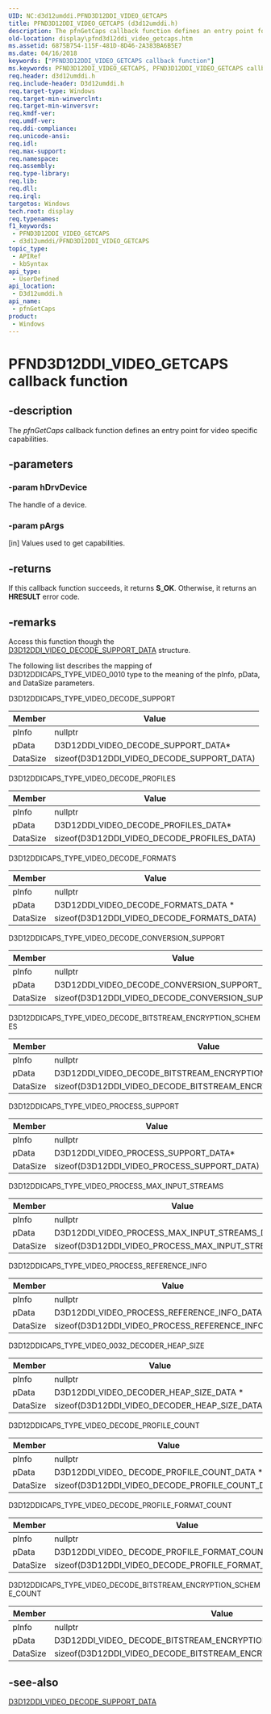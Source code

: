 ```yaml
---
UID: NC:d3d12umddi.PFND3D12DDI_VIDEO_GETCAPS
title: PFND3D12DDI_VIDEO_GETCAPS (d3d12umddi.h)
description: The pfnGetCaps callback function defines an entry point for video specific caps.
old-location: display\pfnd3d12ddi_video_getcaps.htm
ms.assetid: 6875B754-115F-481D-8D46-2A383BA6B5E7
ms.date: 04/16/2018
keywords: ["PFND3D12DDI_VIDEO_GETCAPS callback function"]
ms.keywords: PFND3D12DDI_VIDEO_GETCAPS, PFND3D12DDI_VIDEO_GETCAPS callback, d3d12umddi/pfnGetCaps, display.pfnd3d12ddi_video_getcaps, pfnGetCaps, pfnGetCaps callback function [Display Devices]
req.header: d3d12umddi.h
req.include-header: D3d12umddi.h
req.target-type: Windows
req.target-min-winverclnt: 
req.target-min-winversvr: 
req.kmdf-ver: 
req.umdf-ver: 
req.ddi-compliance: 
req.unicode-ansi: 
req.idl: 
req.max-support: 
req.namespace: 
req.assembly: 
req.type-library: 
req.lib: 
req.dll: 
req.irql: 
targetos: Windows
tech.root: display
req.typenames: 
f1_keywords:
 - PFND3D12DDI_VIDEO_GETCAPS
 - d3d12umddi/PFND3D12DDI_VIDEO_GETCAPS
topic_type:
 - APIRef
 - kbSyntax
api_type:
 - UserDefined
api_location:
 - D3d12umddi.h
api_name:
 - pfnGetCaps
product:
 - Windows
---
```


# PFND3D12DDI_VIDEO_GETCAPS callback function


## -description

The <i>pfnGetCaps</i> callback function defines an entry point for video specific capabilities.

## -parameters

### -param hDrvDevice

The handle of a device.

### -param pArgs

[in] Values used to get capabilities.

## -returns

If this callback function succeeds, it returns **S_OK**. Otherwise, it returns an **HRESULT** error code.

## -remarks

Access this function though the <a href="/windows-hardware/drivers/ddi/d3d12umddi/ns-d3d12umddi-d3d12ddi_video_decode_support_data_0020">D3D12DDI_VIDEO_DECODE_SUPPORT_DATA</a> structure.

The following list describes the mapping of D3D12DDICAPS_TYPE_VIDEO_0010 type to the meaning of the pInfo, pData, and DataSize parameters.

D3D12DDICAPS_TYPE_VIDEO_DECODE_SUPPORT

|Member|Value|
|--- |--- |
|pInfo|nullptr|
|pData|D3D12DDI_VIDEO_DECODE_SUPPORT_DATA*|
|DataSize|sizeof(D3D12DDI_VIDEO_DECODE_SUPPORT_DATA)|


D3D12DDICAPS_TYPE_VIDEO_DECODE_PROFILES

|Member|Value|
|--- |--- |
|pInfo|nullptr|
|pData|D3D12DDI_VIDEO_DECODE_PROFILES_DATA*|
|DataSize|sizeof(D3D12DDI_VIDEO_DECODE_PROFILES_DATA)|


D3D12DDICAPS_TYPE_VIDEO_DECODE_FORMATS

|Member|Value|
|--- |--- |
|pInfo|nullptr|
|pData|D3D12DDI_VIDEO_DECODE_FORMATS_DATA *|
|DataSize|sizeof(D3D12DDI_VIDEO_DECODE_FORMATS_DATA)|


D3D12DDICAPS_TYPE_VIDEO_DECODE_CONVERSION_SUPPORT

|Member|Value|
|--- |--- |
|pInfo|nullptr|
|pData|D3D12DDI_VIDEO_DECODE_CONVERSION_SUPPORT_DATA *|
|DataSize|sizeof(D3D12DDI_VIDEO_DECODE_CONVERSION_SUPPORT_DATA)|


D3D12DDICAPS_TYPE_VIDEO_DECODE_BITSTREAM_ENCRYPTION_SCHEMES

|Member|Value|
|--- |--- |
|pInfo|nullptr|
|pData|D3D12DDI_VIDEO_DECODE_BITSTREAM_ENCRYPTION_SCHEMES_DATA*|
|DataSize|sizeof(D3D12DDI_VIDEO_DECODE_BITSTREAM_ENCRYPTION_SCHEMES_DATA)|


D3D12DDICAPS_TYPE_VIDEO_PROCESS_SUPPORT

|Member|Value|
|--- |--- |
|pInfo|nullptr|
|pData|D3D12DDI_VIDEO_PROCESS_SUPPORT_DATA*|
|DataSize|sizeof(D3D12DDI_VIDEO_PROCESS_SUPPORT_DATA)|


D3D12DDICAPS_TYPE_VIDEO_PROCESS_MAX_INPUT_STREAMS

|Member|Value|
|--- |--- |
|pInfo|nullptr|
|pData|D3D12DDI_VIDEO_PROCESS_MAX_INPUT_STREAMS_DATA *|
|DataSize|sizeof(D3D12DDI_VIDEO_PROCESS_MAX_INPUT_STREAMS_DATA)|


D3D12DDICAPS_TYPE_VIDEO_PROCESS_REFERENCE_INFO

|Member|Value|
|--- |--- |
|pInfo|nullptr|
|pData|D3D12DDI_VIDEO_PROCESS_REFERENCE_INFO_DATA *|
|DataSize|sizeof(D3D12DDI_VIDEO_PROCESS_REFERENCE_INFO_DATA)|


D3D12DDICAPS_TYPE_VIDEO_0032_DECODER_HEAP_SIZE

|Member|Value|
|--- |--- |
|pInfo|nullptr|
|pData|D3D12DDI_VIDEO_DECODER_HEAP_SIZE_DATA *|
|DataSize|sizeof(D3D12DDI_VIDEO_DECODER_HEAP_SIZE_DATA)|


D3D12DDICAPS_TYPE_VIDEO_DECODE_PROFILE_COUNT

|Member|Value|
|--- |--- |
|pInfo|nullptr|
|pData|D3D12DDI_VIDEO_ DECODE_PROFILE_COUNT_DATA *|
|DataSize|sizeof(D3D12DDI_VIDEO_DECODE_PROFILE_COUNT_DATA)|


D3D12DDICAPS_TYPE_VIDEO_DECODE_PROFILE_FORMAT_COUNT

|Member|Value|
|--- |--- |
|pInfo|nullptr|
|pData|D3D12DDI_VIDEO_ DECODE_PROFILE_FORMAT_COUNT_DATA *|
|DataSize|sizeof(D3D12DDI_VIDEO_DECODE_PROFILE_FORMAT_COUNT_DATA)|


D3D12DDICAPS_TYPE_VIDEO_DECODE_BITSTREAM_ENCRYPTION_SCHEME_COUNT

|Member|Value|
|--- |--- |
|pInfo|nullptr|
|pData|D3D12DDI_VIDEO_ DECODE_BITSTREAM_ENCRYPTION_SCHEME_COUNT_DATA *|
|DataSize|sizeof(D3D12DDI_VIDEO_DECODE_BITSTREAM_ENCRYPTION_SCHEME_COUNT_DATA)|

## -see-also

<a href="/windows-hardware/drivers/ddi/d3d12umddi/ns-d3d12umddi-d3d12ddi_video_decode_support_data_0020">D3D12DDI_VIDEO_DECODE_SUPPORT_DATA</a>
